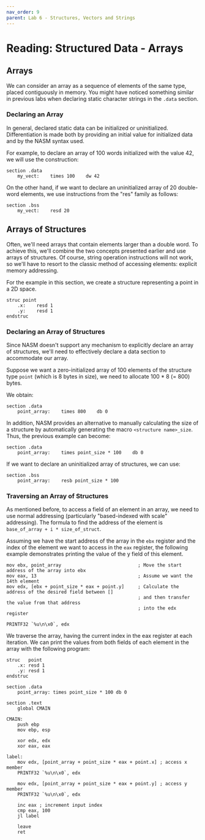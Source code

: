 ```yaml
---
nav_order: 9
parent: Lab 6 - Structures, Vectors and Strings
---
```


# Reading: Structured Data - Arrays

## Arrays

We can consider an array as a sequence of elements of the same type, placed contiguously in memory.
You might have noticed something similar in previous labs when declaring static character strings in the `.data` section.

### Declaring an Array

In general, declared static data can be initialized or uninitialized.
Differentiation is made both by providing an initial value for initialized data and by the NASM syntax used.

For example, to declare an array of 100 words initialized with the value 42, we will use the construction:

```Assembly
section .data
    my_vect:    times 100    dw 42
```

On the other hand, if we want to declare an uninitialized array of 20 double-word elements, we use instructions from the "res" family as follows:

```Assembly
section .bss
    my_vect:    resd 20
```

## Arrays of Structures

Often, we'll need arrays that contain elements larger than a double word.
To achieve this, we'll combine the two concepts presented earlier and use arrays of structures.
Of course, string operation instructions will not work, so we'll have to resort to the classic method of accessing elements: explicit memory addressing.

For the example in this section, we create a structure representing a point in a 2D space.

```Assembly
struc point
    .x:    resd 1
    .y:    resd 1
endstruc
```

### Declaring an Array of Structures

Since NASM doesn't support any mechanism to explicitly declare an array of structures, we'll need to effectively declare a data section to accommodate our array.

Suppose we want a zero-initialized array of 100 elements of the structure type `point` (which is 8 bytes in size), we need to allocate 100 * 8 (= 800) bytes.

We obtain:

```Assembly
section .data
    point_array:    times 800    db 0
```

In addition, NASM provides an alternative to manually calculating the size of a structure by automatically generating the macro `<structure name>_size`.
Thus, the previous example can become:

```Assembly
section .data
    point_array:    times point_size * 100    db 0
```

If we want to declare an uninitialized array of structures, we can use:

```Assembly
section .bss
    point_array:    resb point_size * 100
```

### Traversing an Array of Structures

As mentioned before, to access a field of an element in an array, we need to use normal addressing (particularly "based-indexed with scale" addressing).
The formula to find the address of the element is `base_of_array + i * size_of_struct`.

Assuming we have the start address of the array in the `ebx` register and the index of the element we want to access in the `eax` register, the following example demonstrates printing the value of the y field of this element.

```Assembly
mov ebx, point_array                         	; Move the start address of the array into ebx
mov eax, 13                                 	; Assume we want the 14th element
mov edx, [ebx + point_size * eax + point.y] 	; Calculate the address of the desired field between []
                                            	; and then transfer the value from that address
                                                ; into the edx register

PRINTF32 `%u\n\x0`, edx
```

We traverse the array, having the current index in the eax register at each iteration.
We can print the values from both fields of each element in the array with the following program:

```Assembly
struc   point
	.x: resd 1
	.y: resd 1
endstruc

section .data
    point_array: times point_size * 100 db 0

section .text
    global CMAIN

CMAIN:
    push ebp
    mov ebp, esp

    xor edx, edx
    xor eax, eax

label:
    mov edx, [point_array + point_size * eax + point.x] ; access x member
    PRINTF32 `%u\n\x0`, edx

    mov edx, [point_array + point_size * eax + point.y] ; access y member
    PRINTF32 `%u\n\x0`, edx

    inc eax ; increment input index
    cmp eax, 100
    jl label

    leave
    ret
```
